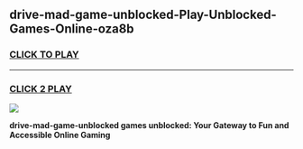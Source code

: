 
## drive-mad-game-unblocked-Play-Unblocked-Games-Online-oza8b
<h3>
<a href="https://premium76.site?title=drive-mad-game-unblocked&ref=25A">CLICK TO PLAY</a></h3>
<hr>

<h3>
<a href="https://premium76.site?title=drive-mad-game-unblocked&ref=25A">CLICK 2 PLAY</a>
  
</h3>

<a href="https://premium76.site?title=drive-mad-game-unblocked&ref=25A"><img src="https://clearcache.store/games.png"></a>


**drive-mad-game-unblocked games unblocked: Your Gateway to Fun and Accessible Online Gaming**
